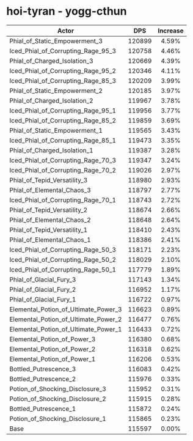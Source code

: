 # hoi-tyran - yogg-cthun
| Actor | DPS | Increase |
|---|:---:|:---:|
|Phial_of_Static_Empowerment_3|120899|4.59%|
|Iced_Phial_of_Corrupting_Rage_95_3|120758|4.46%|
|Phial_of_Charged_Isolation_3|120669|4.39%|
|Iced_Phial_of_Corrupting_Rage_95_2|120346|4.11%|
|Iced_Phial_of_Corrupting_Rage_85_3|120209|3.99%|
|Phial_of_Static_Empowerment_2|120185|3.97%|
|Phial_of_Charged_Isolation_2|119967|3.78%|
|Iced_Phial_of_Corrupting_Rage_95_1|119956|3.77%|
|Iced_Phial_of_Corrupting_Rage_85_2|119859|3.69%|
|Phial_of_Static_Empowerment_1|119565|3.43%|
|Iced_Phial_of_Corrupting_Rage_85_1|119473|3.35%|
|Phial_of_Charged_Isolation_1|119387|3.28%|
|Iced_Phial_of_Corrupting_Rage_70_3|119347|3.24%|
|Iced_Phial_of_Corrupting_Rage_70_2|119026|2.97%|
|Phial_of_Tepid_Versatility_3|118980|2.93%|
|Phial_of_Elemental_Chaos_3|118797|2.77%|
|Iced_Phial_of_Corrupting_Rage_70_1|118743|2.72%|
|Phial_of_Tepid_Versatility_2|118674|2.66%|
|Phial_of_Elemental_Chaos_2|118648|2.64%|
|Phial_of_Tepid_Versatility_1|118410|2.43%|
|Phial_of_Elemental_Chaos_1|118386|2.41%|
|Iced_Phial_of_Corrupting_Rage_50_3|118171|2.23%|
|Iced_Phial_of_Corrupting_Rage_50_2|118029|2.10%|
|Iced_Phial_of_Corrupting_Rage_50_1|117779|1.89%|
|Phial_of_Glacial_Fury_3|117143|1.34%|
|Phial_of_Glacial_Fury_2|116952|1.17%|
|Phial_of_Glacial_Fury_1|116722|0.97%|
|Elemental_Potion_of_Ultimate_Power_3|116623|0.89%|
|Elemental_Potion_of_Ultimate_Power_2|116477|0.76%|
|Elemental_Potion_of_Ultimate_Power_1|116433|0.72%|
|Elemental_Potion_of_Power_3|116380|0.68%|
|Elemental_Potion_of_Power_2|116318|0.62%|
|Elemental_Potion_of_Power_1|116206|0.53%|
|Bottled_Putrescence_3|116083|0.42%|
|Bottled_Putrescence_2|115976|0.33%|
|Potion_of_Shocking_Disclosure_3|115952|0.31%|
|Potion_of_Shocking_Disclosure_2|115915|0.28%|
|Bottled_Putrescence_1|115872|0.24%|
|Potion_of_Shocking_Disclosure_1|115865|0.23%|
|Base|115597|0.00%|
